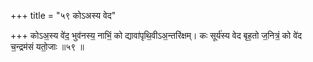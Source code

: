 +++
title = "५९ कोऽअस्य वेद"

+++
कोऽअ॒स्य वे॑द॒ भुव॑नस्य॒ नाभिं॒ को द्यावा॑पृथि॒वीऽअ॒न्तरि॑क्षम्। कः सूर्य॑स्य वेद बृह॒तो ज॒नित्रं॒ को वे॑द च॒न्द्रम॑सं यतो॒जाः ॥५९ ॥